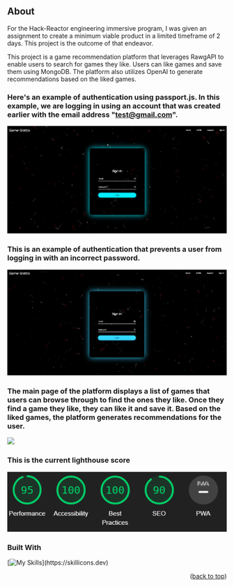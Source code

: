 ## About 

For the Hack-Reactor engineering immersive program, I was given an assignment to create a minimum viable product in a limited timeframe of 2 days. This project is the outcome of that endeavor.

This project is a game recommendation platform that leverages RawgAPI to enable users to search for games they like. Users can like games and save them using MongoDB. The platform also utilizes OpenAI to generate recommendations based on the liked games.


### Here's an example of authentication using passport.js. In this example, we are logging in using an account that was created earlier with the email address "test@gmail.com".

![](https://github.com/andrewsittner/MVP/blob/main/Mvp/ReadMeGifs/jKb6u1bhkT.gif)


### This is an example of authentication that prevents a user from logging in with an incorrect password.

![](https://github.com/andrewsittner/MVP/blob/main/Mvp/ReadMeGifs/6d6bBV2pdp.gif) 

### The main page of the platform displays a list of games that users can browse through to find the ones they like. Once they find a game they like, they can like it and save it. Based on the liked games, the platform generates recommendations for the user.

![](https://github.com/andrewsittner/MVP/blob/main/Mvp/ReadMeGifs/Main.gif)

### This is the current lighthouse score 
![](https://github.com/andrewsittner/MVP/blob/main/Mvp/ReadMeGifs/Lighthouse.PNG)

### Built With

[![My Skills](https://skillicons.dev/icons?i=react,vite,js,mongodb,html,css,)](https://skillicons.dev)


<p align="right">(<a href="#readme-top">back to top</a>)</p>

